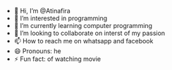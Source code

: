 - 👋 Hi, I’m @Atinafira
- 👀 I’m interested in programming 
- 🌱 I’m currently learning computer programming 
- 💞️ I’m looking to collaborate on interst of my passion 
- 📫 How to reach me on whatsapp and facebook
- 😄 Pronouns: he 
- ⚡ Fun fact: of watching movie 

<!---
Atinafira/Atinafira is a ✨ special ✨ repository because its `README.md` (this file) appears on your GitHub profile.
You can click the Preview link to take a look at your changes.
--->
